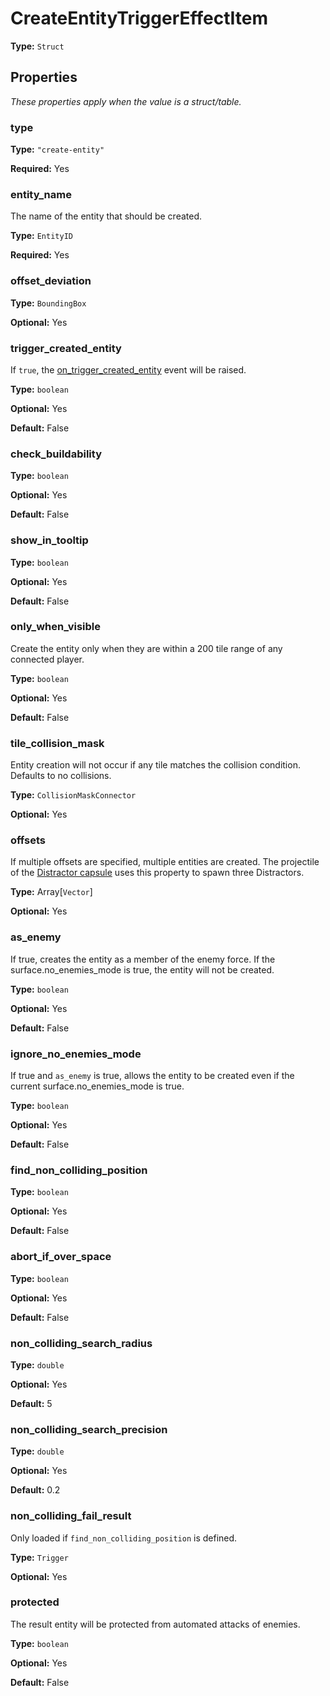 # CreateEntityTriggerEffectItem

**Type:** `Struct`

## Properties

*These properties apply when the value is a struct/table.*

### type

**Type:** `"create-entity"`

**Required:** Yes

### entity_name

The name of the entity that should be created.

**Type:** `EntityID`

**Required:** Yes

### offset_deviation

**Type:** `BoundingBox`

**Optional:** Yes

### trigger_created_entity

If `true`, the [on_trigger_created_entity](runtime:on_trigger_created_entity) event will be raised.

**Type:** `boolean`

**Optional:** Yes

**Default:** False

### check_buildability

**Type:** `boolean`

**Optional:** Yes

**Default:** False

### show_in_tooltip

**Type:** `boolean`

**Optional:** Yes

**Default:** False

### only_when_visible

Create the entity only when they are within a 200 tile range of any connected player.

**Type:** `boolean`

**Optional:** Yes

**Default:** False

### tile_collision_mask

Entity creation will not occur if any tile matches the collision condition. Defaults to no collisions.

**Type:** `CollisionMaskConnector`

**Optional:** Yes

### offsets

If multiple offsets are specified, multiple entities are created. The projectile of the [Distractor capsule](https://wiki.factorio.com/Distractor_capsule) uses this property to spawn three Distractors.

**Type:** Array[`Vector`]

**Optional:** Yes

### as_enemy

If true, creates the entity as a member of the enemy force. If the surface.no_enemies_mode is true, the entity will not be created.

**Type:** `boolean`

**Optional:** Yes

**Default:** False

### ignore_no_enemies_mode

If true and `as_enemy` is true, allows the entity to be created even if the current surface.no_enemies_mode is true.

**Type:** `boolean`

**Optional:** Yes

**Default:** False

### find_non_colliding_position

**Type:** `boolean`

**Optional:** Yes

**Default:** False

### abort_if_over_space

**Type:** `boolean`

**Optional:** Yes

**Default:** False

### non_colliding_search_radius

**Type:** `double`

**Optional:** Yes

**Default:** 5

### non_colliding_search_precision

**Type:** `double`

**Optional:** Yes

**Default:** 0.2

### non_colliding_fail_result

Only loaded if `find_non_colliding_position` is defined.

**Type:** `Trigger`

**Optional:** Yes

### protected

The result entity will be protected from automated attacks of enemies.

**Type:** `boolean`

**Optional:** Yes

**Default:** False

